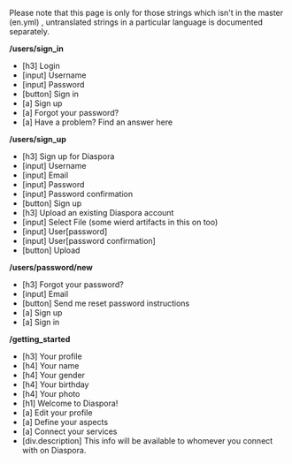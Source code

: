 Please note that this page is only for those strings which isn't in the master (en.yml) , untranslated strings in a particular language is documented separately.


**/users/sign_in**

* [h3] Login
* [input] Username
* [input] Password
* [button] Sign in
* [a] Sign up
* [a] Forgot your password?
* [a] Have a problem? Find an answer here


**/users/sign_up**

* [h3] Sign up for Diaspora
* [input] Username
* [input] Email
* [input] Password
* [input] Password confirmation
* [button] Sign up
* [h3] Upload an existing Diaspora account
* [input] Select File (some wierd artifacts in this on too)
* [input] User[password]
* [input] User[password confirmation]
* [button] Upload

**/users/password/new**

* [h3] Forgot your password? 
* [input] Email
* [button] Send me reset password instructions
* [a] Sign up
* [a] Sign in

**/getting_started**

* [h3] Your profile
* [h4] Your name
* [h4] Your gender
* [h4] Your birthday
* [h4] Your photo
* [h1] Welcome to Diaspora!
* [a] Edit your profile
* [a] Define your aspects
* [a] Connect your services
* [div.description] This info will be available to whomever you connect with on Diaspora.
